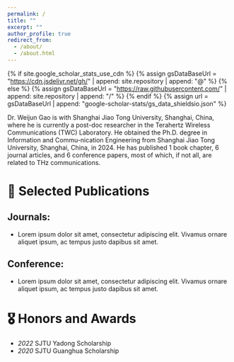 ```yaml
---
permalink: /
title: ""
excerpt: ""
author_profile: true
redirect_from: 
  - /about/
  - /about.html
---
```


{% if site.google_scholar_stats_use_cdn %}
{% assign gsDataBaseUrl = "https://cdn.jsdelivr.net/gh/" | append: site.repository | append: "@" %}
{% else %}
{% assign gsDataBaseUrl = "https://raw.githubusercontent.com/" | append: site.repository | append: "/" %}
{% endif %}
{% assign url = gsDataBaseUrl | append: "google-scholar-stats/gs_data_shieldsio.json" %}

<span class='anchor' id='biography'></span>

Dr. Weijun Gao is with Shanghai Jiao Tong University, Shanghai, China, where he is currently a post-doc researcher in the Terahertz Wireless Communications (TWC) Laboratory. He obtained the Ph.D. degree in Information and Commu-nication Engineering from Shanghai Jiao Tong University, Shanghai, China, in 2024. He has published 1 book chapter, 6 journal articles, and 6 conference papers, most of which, if not all, are related to THz communications. 


# 📝 Selected Publications

## Journals:

- Lorem ipsum dolor sit amet, consectetur adipiscing elit. Vivamus ornare aliquet ipsum, ac tempus justo dapibus sit amet. 

## Conference:

- Lorem ipsum dolor sit amet, consectetur adipiscing elit. Vivamus ornare aliquet ipsum, ac tempus justo dapibus sit amet. 

# 🎖 Honors and Awards
- *2022* SJTU Yadong Scholarship 
- *2020* SJTU Guanghua Scholarship 
